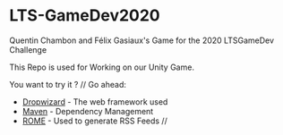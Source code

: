 # LTS-GameDev2020
Quentin Chambon and Félix Gasiaux's Game for the 2020 LTSGameDev Challenge

This Repo is used for Working on our Unity Game.

You want to try it ?
//
Go ahead:

* [Dropwizard](http://www.dropwizard.io/1.0.2/docs/) - The web framework used
* [Maven](https://maven.apache.org/) - Dependency Management
* [ROME](https://rometools.github.io/rome/) - Used to generate RSS Feeds
//
